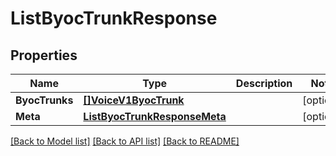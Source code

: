 # ListByocTrunkResponse

## Properties
Name | Type | Description | Notes
------------ | ------------- | ------------- | -------------
**ByocTrunks** | [**[]VoiceV1ByocTrunk**](voice.v1.byoc_trunk.md) |  |[optional] 
**Meta** | [**ListByocTrunkResponseMeta**](ListByocTrunkResponse_meta.md) |  |[optional] 

[[Back to Model list]](../README.md#documentation-for-models) [[Back to API list]](../README.md#documentation-for-api-endpoints) [[Back to README]](../README.md)


